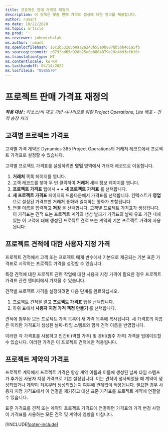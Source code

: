 ```yaml
---
title: 프로젝트 판매 가격표 재정의
description: 이 항목은 맞춤 판매 가격표 생성에 대한 정보를 제공합니다.
author: rumant
ms.date: 10/22/2020
ms.topic: article
ms.prod: ''
ms.reviewer: johnmichalak
ms.author: rumant
ms.openlocfilehash: 16c2b53283b8aa2a243b55a0b887bb5bb461a5fb
ms.sourcegitcommit: c0792bd65d92db25e0e8864879a19c4b93efb10c
ms.translationtype: HT
ms.contentlocale: ko-KR
ms.lasthandoff: 04/14/2022
ms.locfileid: "8585570"
---
```

# <a name="override-project-sales-price-lists"></a>프로젝트 판매 가격표 재정의

_**적용 대상 :** 리소스/비 재고 기반 시나리오를 위한 Project Operations, Lite 배포 - 견적 송장 처리_

## <a name="customer-specific-project-price-lists"></a>고객별 프로젝트 가격표

고객별 가격 계약은 Dynamics 365 Project Operations의 거래처 레코드에서 프로젝트 가격표로 설정할 수 있습니다.

고객별 프로젝트 가격표를 설정하려면 **영업** 영역에서 거래처 레코드로 이동합니다.

1. **거래처** 목록 페이지를 엽니다.
2. 고객 레코드를 찾아 두 번 클릭하여 **거래처** 세부 정보 페이지를 엽니다.
3. **프로젝트 가격표** 탭에서 **+ + 새 프로젝트 가격표** 를 선택합니다.
4. **새 프로젝트 가격표** 페이지의 드롭다운에서 가격표를 선택합니다. 컨텍스트가 **영업** 으로 설정된 가격표만 거래처 통화와 일치하는 통화가 포함됩니다.
5. 연결 이름을 입력하고 **저장** 을 선택합니다. 고객별 프로젝트 가격표가 생성됩니다. 이 가격표는 견적 또는 프로젝트 계약의 생성 날짜가 가격표의 날짜 유효 기간 내에 있는 이 고객에 대해 생성된 프로젝트 견적 또는 계약의 기본 프로젝트 가격에 사용됩니다.

## <a name="custom-pricing-on-project-quotes"></a>프로젝트 견적에 대한 사용자 지정 가격

프로젝트 견적에서 고객 또는 프로젝트 매개 변수에서 기본으로 제공되는 기본 표준 가격표로 시작하는 프로젝트 가격을 설정할 수 있습니다.

특정 견적에 대한 프로젝트 관련 작업에 대한 사용자 지정 가격이 필요한 경우 프로젝트 가격표 관련 엔터티에서 가져올 수 있습니다.

견적별 프로젝트 가격을 설정하려면 다음 단계를 완료하십시오.

1. 프로젝트 견적을 열고 **프로젝트 가격표** 탭을 선택합니다.
2. 하위 표에서 **사용자 지정 가격 책정 만들기** 를 선택합니다.

견적에 첨부된 모든 프로젝트 가격 목록이 새 가격 목록에 복사됩니다. 새 가격표의 이름은 이러한 가격표가 생성된 날짜-타임 스탬프와 함께 견적 이름을 반영합니다.

이러한 각 가격표를 사용하고 인건비(역할 가격) 및 경비(범주 가격) 가격을 업데이트할 수 있습니다. 이러한 가격은 이 프로젝트 견적에만 적용됩니다.

## <a name="price-lists-on-a-project-contract"></a>프로젝트 계약의 가격표

프로젝트 계약에서 프로젝트 가격은 항상 계약 이름과 이름에 생성된 날짜 타임 스탬프가 추가된 사용자 지정 가격표로 기본 설정됩니다. 이는 견적이 성사되었을 때 계약이 생성되었거나 계약이 처음부터 생성되었는지 여부에 관계없이 적용됩니다. 필요한 경우 사용자 지정 가격표에서 이 연결을 제거하고 대신 표준 가격표를 프로젝트 계약에 연결할 수 있습니다.

표준 가격표를 견적 또는 계약의 프로젝트 가격표에 연결하면 가격표의 가격 변경 사항이 가격표를 사용하는 모든 견적 및 계약에 영향을 미칩니다.


[!INCLUDE[footer-include](../includes/footer-banner.md)]